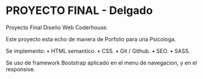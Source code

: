 # PROYECTO FINAL - Delgado

Proyecto Final Diseño Web Coderhouse.

Este proyecto esta echo de manera de Porfolio para una Psicologa.

Se implemento: 
  • HTML semantico.
  • CSS.
  • Git / Github.
  • SEO.
  • SASS.  

Se uso de framework Bootstrap aplicado en el menu de navegacion, y en el responsive.



